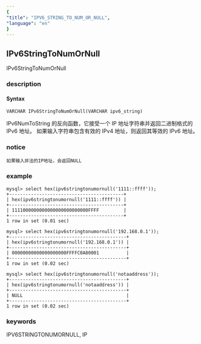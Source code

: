 ```yaml
---
{
"title": "IPV6_STRING_TO_NUM_OR_NULL",
"language": "en"
}
---
```


<!-- 
Licensed to the Apache Software Foundation (ASF) under one
or more contributor license agreements.  See the NOTICE file
distributed with this work for additional information
regarding copyright ownership.  The ASF licenses this file
to you under the Apache License, Version 2.0 (the
"License"); you may not use this file except in compliance
with the License.  You may obtain a copy of the License at
  http://www.apache.org/licenses/LICENSE-2.0
Unless required by applicable law or agreed to in writing,
software distributed under the License is distributed on an
"AS IS" BASIS, WITHOUT WARRANTIES OR CONDITIONS OF ANY
KIND, either express or implied.  See the License for the
specific language governing permissions and limitations
under the License.
-->

## IPv6StringToNumOrNull

<version since="dev">

IPv6StringToNumOrNull

</version>

### description

#### Syntax

`VARCHAR IPv6StringToNumOrNull(VARCHAR ipv6_string)`

IPv6NumToString 的反向函数，它接受一个 IP 地址字符串并返回二进制格式的 IPv6 地址。
如果输入字符串包含有效的 IPv4 地址，则返回其等效的 IPv6 地址。

### notice

`如果输入非法的IP地址，会返回NULL`

### example
```
mysql> select hex(ipv6stringtonumornull('1111::ffff'));
+------------------------------------------+
| hex(ipv6stringtonumornull('1111::ffff')) |
+------------------------------------------+
| 1111000000000000000000000000FFFF         |
+------------------------------------------+
1 row in set (0.01 sec)

mysql> select hex(ipv6stringtonumornull('192.168.0.1'));
+-------------------------------------------+
| hex(ipv6stringtonumornull('192.168.0.1')) |
+-------------------------------------------+
| 00000000000000000000FFFFC0A80001          |
+-------------------------------------------+
1 row in set (0.02 sec)

mysql> select hex(ipv6stringtonumornull('notaaddress'));
+-------------------------------------------+
| hex(ipv6stringtonumornull('notaaddress')) |
+-------------------------------------------+
| NULL                                      |
+-------------------------------------------+
1 row in set (0.02 sec)
```

### keywords

IPV6STRINGTONUMORNULL, IP